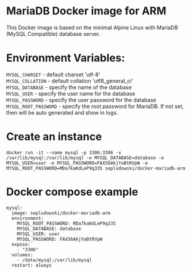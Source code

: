 # MariaDB Docker image for ARM

This Docker image is based on the minimal Alpine Linux with MariaDB (MySQL Compatible) database server.

# Environment Variables:

`MYSQL_CHARSET` - default charset 'utf-8'  
`MYSQL_COLLATION` - default collation 'utf8_general_ci'  
`MYSQL_DATABASE` - specify the name of the database  
`MYSQL_USER` - specify the user name for the database  
`MYSQL_PASSWORD` - specify the user password for the database  
`MYSQL_ROOT_PASSWORD` - specify the root password for MariaDB. If not set, then will be auto generated and show in logs.  

# Create an instance
```
docker run -it --name mysql -p 3306:3306 -v /var/lib/mysql:/var/lib/mysql -e MYSQL_DATABASE=database -e MYSQL_USER=user -e MYSQL_PASSWORD=FAX56AkjYaBtRVpW -e MYSQL_ROOT_PASSWORD=MDa7kaKdLeP9q335 sepludowski/docker-mariadb-arm
```

# Docker compose example
```
mysql:
  image: sepludowski/docker-mariadb-arm
  environment:
    MYSQL_ROOT_PASSWORD: MDa7kaKdLeP9q335
    MYSQL_DATABASE: database
    MYSQL_USER: user
    MYSQL_PASSWORD: FAX56AkjYaBtRVpW
  expose:
    - "3306"
  volumes:
    - /data/mysql:/var/lib/mysql
  restart: always
```
